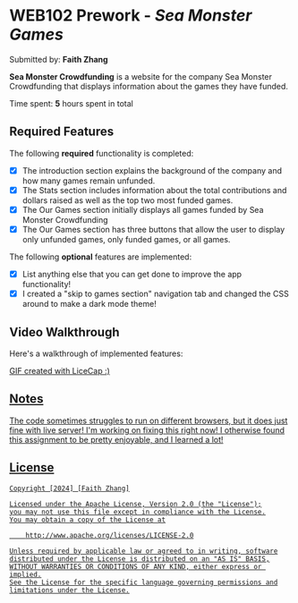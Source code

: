 # WEB102 Prework - *Sea Monster Games*

Submitted by: **Faith Zhang**

**Sea Monster Crowdfunding** is a website for the company Sea Monster Crowdfunding that displays information about the games they have funded.

Time spent: **5** hours spent in total

## Required Features

The following **required** functionality is completed:

* [X] The introduction section explains the background of the company and how many games remain unfunded.
* [X] The Stats section includes information about the total contributions and dollars raised as well as the top two most funded games.
* [X] The Our Games section initially displays all games funded by Sea Monster Crowdfunding
* [X] The Our Games section has three buttons that allow the user to display only unfunded games, only funded games, or all games.

The following **optional** features are implemented:

* [X] List anything else that you can get done to improve the app functionality!
* [X] I created a "skip to games section" navigation tab and changed the CSS around to make a dark mode theme!

## Video Walkthrough

Here's a walkthrough of implemented features:

<a href= 'https://i.imgur.com/d7uWpkE.mp4' title='Video Walkthrough' width=''/>

<!-- Replace this with whatever GIF tool you used! -->
GIF created with LiceCap :)

<!-- Recommended tools:
[Kap](https://getkap.co/) for macOS
[ScreenToGif](https://www.screentogif.com/) for Windows
[peek](https://github.com/phw/peek) for Linux. -->

## Notes
The code sometimes struggles to run on different browsers, but it does just fine with live server! I'm working on fixing this right now! I otherwise found this assignment to be pretty enjoyable, and I learned a lot!


## License

    Copyright [2024] [Faith Zhang]

    Licensed under the Apache License, Version 2.0 (the "License");
    you may not use this file except in compliance with the License.
    You may obtain a copy of the License at

        http://www.apache.org/licenses/LICENSE-2.0

    Unless required by applicable law or agreed to in writing, software
    distributed under the License is distributed on an "AS IS" BASIS,
    WITHOUT WARRANTIES OR CONDITIONS OF ANY KIND, either express or implied.
    See the License for the specific language governing permissions and
    limitations under the License.

